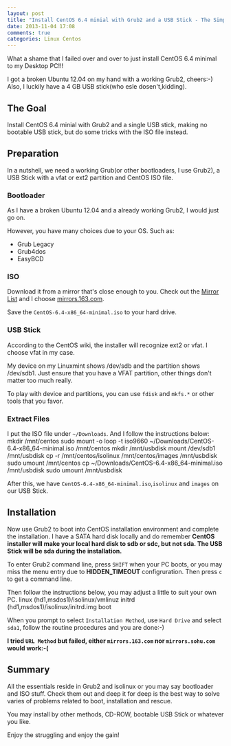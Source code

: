 ```yaml
---
layout: post
title: "Install CentOS 6.4 minial with Grub2 and a USB Stick - The Simple Way"
date: 2013-11-04 17:08
comments: true
categories: Linux Centos
---
```


What a shame that I failed over and over to just install CentOS 6.4 minimal to my Desktop PC!!!

I got a broken Ubuntu 12.04 on my hand with a working Grub2, cheers:-) Also, I luckily have a 4 GB USB stick(who esle dosen't,kidding).

## The Goal
Install CentOS 6.4 minial with Grub2 and a single USB stick, making no bootable USB stick, but do some tricks with the ISO file instead.

<!--more-->

## Preparation
In a nutshell, we need a working Grub(or other bootloaders, I use Grub2), a USB Stick with a vfat or ext2 partition and CentOS ISO file.
### Bootloader
As I have a broken Ubuntu 12.04 and a already working Grub2, I would just go on.

However, you have many choices due to your OS. Such as:

*   Grub Legacy
*   Grub4dos
*   EasyBCD

### ISO
Download it from a mirror that's close enough to you. Check out the [Mirror List](http://isoredirect.centos.org/centos/6/isos/x86_64/) and I choose [mirrors.163.com](http://mirrors.163.com/centos/6.4/isos/x86_64/).

Save the `CentOS-6.4-x86_64-minimal.iso` to your hard drive.

### USB Stick
According to the CentOS wiki, the installer will recognize ext2 or vfat. I choose vfat in my case.

My device on my Linuxmint shows /dev/sdb and the partition shows /dev/sdb1. Just ensure that you have a VFAT partition, other things don't matter too much really.

To play with device and partitions, you can use `fdisk` and `mkfs.*` or other tools that you favor.

### Extract Files
I put the ISO file under `~/Downloads`. And I follow the instructions below:
    mkdir /mnt/centos
    sudo mount -o loop -t iso9660 ~/Downloads/CentOS-6.4-x86_64-minimal.iso /mnt/centos
    mkdir /mnt/usbdisk
    mount /dev/sdb1 /mnt/usbdisk
    cp -r /mnt/centos/isolinux /mnt/centos/images /mnt/usbdisk
    sudo umount /mnt/centos
    cp ~/Downloads/CentOS-6.4-x86_64-minimal.iso /mnt/usbdisk
    sudo umount /mnt/usbdisk

After this, we have `CentOS-6.4-x86_64-minimal.iso`,`isolinux` and `images` on our USB Stick.

## Installation
Now use Grub2 to boot into CentOS installation environment and complete the installation. I have a SATA hard disk locally and do remember **CentOS installer will make your local hard disk to sdb or sdc, but not sda. The USB Stick will be sda during the installation.**

To enter Grub2 command line, press `SHIFT` when your PC boots, or you may miss the menu entry due to **HIDDEN_TIMEOUT** configruration. Then press `c` to get a command line.

Then follow the instructions below, you may adjust a little to suit your own PC.
    linux (hd1,msdos1)/isolinux/vmlinuz
    initrd (hd1,msdos1)/isolinux/initrd.img
    boot

When you prompt to select `Installation Method`, use `Hard Drive` and select `sda1`, follow the routine procedures and you are done:-)

**I tried `URL Method` but failed, either `mirrors.163.com` nor `mirrors.sohu.com` would work:-(**

## Summary
All the essentials reside in Grub2 and isolinux or you may say bootloader and ISO stuff. Check them out and deep it for deep is the best way to solve varies of problems related to boot, installation and rescue.

You may install by other methods, CD-ROW, bootable USB Stick or whatever you like.

Enjoy the struggling and enjoy the gain!
